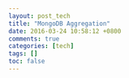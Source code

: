 ```yaml
---
layout: post_tech
title: "MongoDB Aggregation"
date: 2016-03-24 10:58:12 +0800
comments: true
categories: [tech]
tags: []
toc: false
---
```

